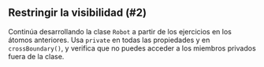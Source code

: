## Restringir la visibilidad (#2)

Continúa desarrollando la clase `Robot` a partir de los ejercicios en los átomos anteriores. Usa `private` en todas las propiedades y en `crossBoundary()`, y verifica que no puedes acceder a los miembros privados fuera de la clase.